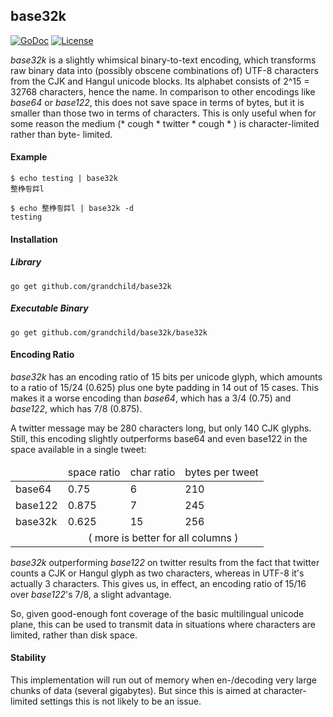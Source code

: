 ## base32k
[![GoDoc](https://godoc.org/github.com/grandchild/base32k?status.svg)](https://godoc.org/github.com/grandchild/base32k)
[![License](https://img.shields.io/github/license/grandchild/base32k.svg)](https://creativecommons.org/publicdomain/zero/1.0/)

*base32k* is a slightly whimsical binary-to-text encoding, which transforms
raw binary data into (possibly obscene combinations of) UTF-8 characters from
the CJK and Hangul unicode blocks. Its alphabet consists of 2^15 = 32768
characters, hence the name. In comparison to other encodings like *base64* or
*base122*, this does not save space in terms of bytes, but it is smaller than
those two in terms of characters. This is only useful when for some reason the
medium (* cough * twitter * cough * ) is character-limited rather than byte-
limited.

#### Example
    $ echo testing | base32k
    整棦릥茻l

    $ echo 整棦릥茻l | base32k -d
    testing

#### Installation
##### Library
    go get github.com/grandchild/base32k

##### Executable Binary
    go get github.com/grandchild/base32k/base32k

#### Encoding Ratio
*base32k* has an encoding ratio of 15 bits per unicode glyph, which amounts to
a ratio of 15/24 (0.625) plus one byte padding in 14 out of 15 cases. This
makes it a worse encoding than *base64*, which has a 3/4 (0.75) and *base122*,
which has 7/8 (0.875).

A twitter message may be 280 characters long, but only 140 CJK glyphs. Still,
this encoding slightly outperforms base64 and even base122 in the space
available in a single tweet:

<table>
<thead>
    <tr>
        <td></td>
        <td>space ratio</td><td>char ratio</td><td>bytes per tweet</td>
    </tr>
</thead>
<tbody>
    <tr><td>base64  </td><td> 0.75  </td><td>  6 </td><td> 210 </td></tr>
    <tr><td>base122 </td><td> 0.875 </td><td>  7 </td><td> 245 </td></tr>
    <tr><td>base32k </td><td> 0.625 </td><td> 15 </td><td> 256 </td></tr>
    <tr><td></td><td colspan=3 align="center">
        ( more is better for all columns )
    </td></tr>
</tbody>
</table>

*base32k* outperforming *base122* on twitter results from the fact that
twitter counts a CJK or Hangul glyph as two characters, whereas in UTF-8 it's
actually 3 characters. This gives us, in effect, an encoding ratio of 15/16
over *base122*'s 7/8, a slight advantage.

So, given good-enough font coverage of the basic multilingual unicode plane,
this can be used to transmit data in situations where characters are limited,
rather than disk space.

#### Stability
This implementation will run out of memory when en-/decoding very large chunks
of data (several gigabytes). But since this is aimed at character-limited
settings this is not likely to be an issue.
